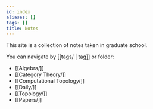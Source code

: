 ```yaml
---
id: index
aliases: []
tags: []
title: Notes
---
```


This site is a collection of notes taken in graduate school.

You can navigate by [[tags/ | tag]] or folder:
- [[Algebra/]]
- [[Category Theory/]]
- [[Computational Topology/]]
- [[Daily/]]
- [[Topology/]]
- [[Papers/]]
